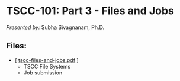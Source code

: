 # TSCC-101: Part 3 - Files and Jobs
_Presented by:_ Subha Sivagnanam, Ph.D.

## Files: 
* [ [tscc-files-and-jobs.pdf](tscc-files-and-jobs.pdf) ]
  * TSCC File Systems
  * Job submission
